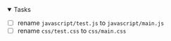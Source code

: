 <details open> 
<summary>Tasks</summary>
  
- [ ] rename `javascript/test.js` to `javascript/main.js`
- [ ] rename `css/test.css` to `css/main.css`

</details>
